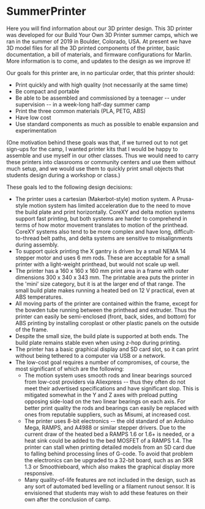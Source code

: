 # SummerPrinter

Here you will find information about our 3D printer design.  This 3D printer was developed for our Build Your Own 3D Printer summer camps, which we ran in the summer of 2019 in Boulder, Colorado, USA.  At present we have 3D model files for all the 3D printed components of the printer, basic documentation, a bill of materials, and firmware configurations for Marlin.  More information is to come, and updates to the design as we improve it!

Our goals for this printer are, in no particular order, that this printer should:
* Print quickly and with high quality (not necessarily at the same time)
* Be compact and portable
* Be able to be assembled and commissioned by a teenager -- under supervision -- in a week-long half-day summer camp
* Print the three common materials (PLA, PETG, ABS)
* Have low cost
* Use standard components as much as possible to enable expansion and experimentation

(One motivation behind these goals was that, if we turned out to not get sign-ups for the camp, I wanted printer kits that I would be happy to assemble and use myself in our other classes.  Thus we would need to carry these printers into classrooms or community centers and use them without much setup, and we would use them to quickly print small objects that students design during a workshop or class.)

These goals led to the following design decisions:
* The printer uses a cartesian (Makerbot-style) motion system.  A Prusa-style motion system has limited acceleration due to the need to move the build plate and print horizontally.  CoreXY and delta motion systems support fast printing, but both systems are harder to comprehend in terms of how motor movement translates to motion of the printhead.  CoreXY systems also tend to be more complex and have long, difficult-to-thread belt paths, and delta systems are sensitive to misalignments during assembly.
* To support quick printing the X gantry is driven by a small NEMA 14 stepper motor and uses 6 mm rods.  These are acceptable for a small printer with a light-weight printhead, but would not scale up well.
* The printer has a 160 x 160 x 160 mm print area in a frame with outer dimensions 300 x 340 x 343 mm.  The printable area puts the printer in the 'mini' size category, but it is at the larger end of that range.  The small build plate makes running a heated bed on 12 V practical, even at ABS temperatures.
* All moving parts of the printer are contained within the frame, except for the bowden tube running between the printhead and extruder.  Thus the printer can easily be semi-enclosed (front, back, sides, and bottom) for ABS printing by installing coroplast or other plastic panels on the outside of the frame.
* Despite the small size, the build plate is supported at both ends.  The build plate remains stable even when using z-hop during printing.
* The printer has a basic graphical display and SD card slot, so it can print without being tethered to a computer via USB or a network.
* The low-cost goal requires a number of compromises, of course, the most significant of which are the following:
  * The motion system uses smooth rods and linear bearings sourced from low-cost providers via Aliexpress -- thus they often do not meet their advertised specifications and have significant slop.  This is mitigated somewhat in the Y and Z axes with preload putting opposing side-load on the two linear bearings on each axis.  For better print quality the rods and bearings can easily be replaced with ones from reputable suppliers, such as Misumi, at increased cost.
  * The printer uses 8-bit electronics -- the old standard of an Arduino Mega, RAMPS, and A4988 or similar stepper drivers.  Due to the current draw of the heated bed a RAMPS 1.6 or 1.6+ is needed, or a heat sink could be added to the bed MOSFET of a RAMPS 1.4.  The printer can stall when printing detailed models from an SD card due to falling behind processing lines of G-code.  To avoid that problem the electronics can be upgraded to a 32-bit board, such as an SKR 1.3 or Smoothieboard, which also makes the graphical display more responsive.
  * Many quality-of-life features are not included in the design, such as any sort of automated bed levelling or a filament runout sensor.  It is envisioned that students may wish to add these features on their own after the conclusion of camp.
